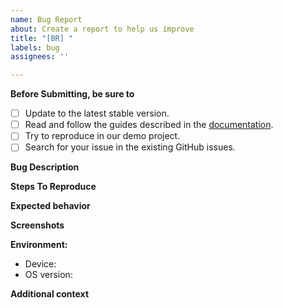 ```yaml
---
name: Bug Report
about: Create a report to help us improve
title: "[BR] "
labels: bug
assignees: ''

---
```


**Before Submitting, be sure to**
- [ ] Update to the latest stable version.
- [ ] Read and follow the guides described in the [documentation](https://docs.regulaforensics.com?utm_source=github).
- [ ] Try to reproduce in our demo project.
- [ ] Search for your issue in the existing GitHub issues.

**Bug Description**
<!--A clear and concise description of what the bug is.-->

**Steps To Reproduce**
<!--
1. Go to '...'
2. Click on '....'
3. Scroll down to '....'
4. See error
-->

**Expected behavior**
<!--A clear and concise description of what you expected to happen.-->

**Screenshots**
<!--If applicable, add screenshots to help explain your issue.-->

**Environment:**
 - Device: <!--[e.g. iPhone 12]-->
 - OS version: <!--[e.g. 10.0]-->

**Additional context**
<!--Add any other context about the problem here.-->

